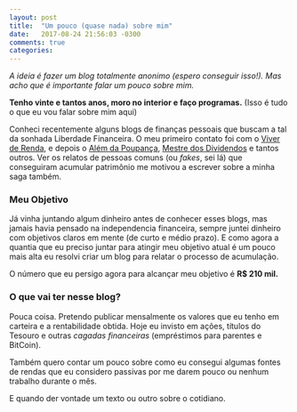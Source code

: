 ```yaml
---
layout: post
title:  "Um pouco (quase nada) sobre mim"
date:   2017-08-24 21:56:03 -0300
comments: true
categories: 
---
```


_A ideia é fazer um blog totalmente anonimo (espero conseguir isso!). Mas acho
que é importante falar um pouco sobre mim._

**Tenho vinte e tantos anos, moro no interior e faço programas.** (Isso é tudo
o que eu vou falar sobre mim aqui)

Conheci recentemente alguns blogs de finanças pessoais que buscam a tal da
sonhada Liberdade Financeira. O meu primeiro contato foi com o
[Viver de Renda](http://viverderenda.blogspot.com.br), e depois o [Além da
Poupança](http://alemdapoupanca.blogspot.com/),
[Mestre dos Dividendos](http://mestredosdividendos.blogspot.com.br) e tantos
outros. Ver os relatos de pessoas comuns (ou _fakes_, sei lá) que conseguiram
acumular patrimônio me motivou a escrever sobre a minha saga também.

### Meu Objetivo

Já vinha juntando algum dinheiro antes de conhecer esses blogs, mas jamais
havia pensado na independencia financeira, sempre juntei dinheiro com objetivos
claros em mente (de curto e médio prazo). E como agora a quantia que eu 
preciso juntar para atingir meu objetivo atual é um pouco mais alta eu resolvi
criar um blog para relatar o processo de acumulação.

O número que eu persigo agora para alcançar meu objetivo é **R$ 210 mil.**

### O que vai ter nesse blog?

Pouca coisa. Pretendo publicar mensalmente os valores que eu tenho em
carteira e a rentabilidade obtida. Hoje eu invisto em ações, títulos do
Tesouro e outras _cagadas financeiras_ (empréstimos para parentes e BitCoin).

Também quero contar um pouco sobre como eu consegui algumas fontes de rendas
que eu considero passivas por me darem pouco ou nenhum trabalho durante o mês.

E quando der vontade um texto ou outro sobre o cotidiano.
